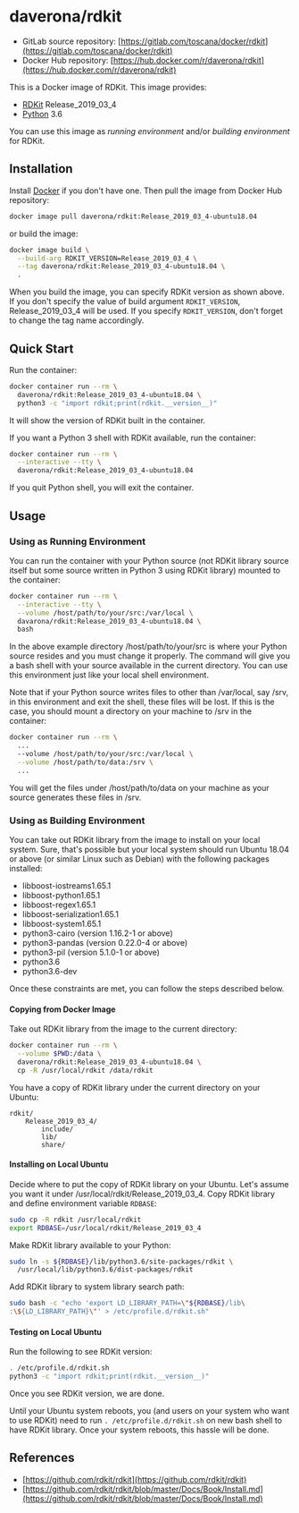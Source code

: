 # daverona/rdkit

* GitLab source repository: [https://gitlab.com/toscana/docker/rdkit](https://gitlab.com/toscana/docker/rdkit)
* Docker Hub repository: [https://hub.docker.com/r/daverona/rdkit](https://hub.docker.com/r/daverona/rdkit)

This is a Docker image of RDKit. This image provides:

* [RDKit](https://github.com/rdkit/rdkit) Release_2019_03_4
* [Python](https://www.python.org/) 3.6

You can use this image as *running environment* and/or *building environment* for RDKit.

## Installation

Install [Docker](https://hub.docker.com/search/?type=edition&offering=community)
if you don't have one. Then pull the image from Docker Hub repository:

```bash
docker image pull daverona/rdkit:Release_2019_03_4-ubuntu18.04
```

or build the image:

```bash
docker image build \
  --build-arg RDKIT_VERSION=Release_2019_03_4 \
  --tag daverona/rdkit:Release_2019_03_4-ubuntu18.04 \
  .
```

When you build the image, you can specify RDKit version as shown above.
If you don't specify the value of build argument `RDKIT_VERSION`,
Release_2019_03_4 will be used. If you specify `RDKIT_VERSION`, don't forget
to change the tag name accordingly.

## Quick Start

Run the container:

```bash
docker container run --rm \
  daverona/rdkit:Release_2019_03_4-ubuntu18.04 \
  python3 -c "import rdkit;print(rdkit.__version__)"
```

It will show the version of RDKit built in the container.

If you want a Python 3 shell with RDKit available, run the container:

```bash
docker container run --rm \
  --interactive --tty \
  daverona/rdkit:Release_2019_03_4-ubuntu18.04
```

If you quit Python shell, you will exit the container.

## Usage

### Using as Running Environment

You can run the container with your Python source (not RDKit library source
itself but some source written in Python 3 using RDKit library) mounted to the
container:

```bash
docker container run --rm \
  --interactive --tty \
  --volume /host/path/to/your/src:/var/local \
  davarona/rdkit:Release_2019_03_4-ubuntu18.04 \
  bash
```

In the above example directory /host/path/to/your/src is where your Python
source resides and you must change it properly. The command will give you
a bash shell with your source available in the current directory.
You can use this environment just like your local shell environment.

Note that if your Python source writes files to other than /var/local, say /srv,
in this environment and exit the shell, these files will be lost. If this is the
case, you should mount a directory on your machine to /srv in the container:

```bash
docker container run --rm \
  ...
  --volume /host/path/to/your/src:/var/local \
  --volume /host/path/to/data:/srv \
  ...
```

You will get the files under /host/path/to/data on your machine as your source
generates these files in /srv.

### Using as Building Environment

You can take out RDKit library from the image to install on your local system.
Sure, that's possible but your local system should run Ubuntu 18.04 or above
(or similar Linux such as Debian) with the following packages installed:

* libboost-iostreams1.65.1
* libboost-python1.65.1
* libboost-regex1.65.1
* libboost-serialization1.65.1
* libboost-system1.65.1
* python3-cairo (version 1.16.2-1 or above)
* python3-pandas (version 0.22.0-4 or above)
* python3-pil (version 5.1.0-1 or above)
* python3.6
* python3.6-dev

Once these constraints are met, you can follow the steps described below.

#### Copying from Docker Image

Take out RDKit library from the image to the current directory:

```bash
docker container run --rm \
  --volume $PWD:/data \
  daverona/rdkit:Release_2019_03_4-ubuntu18.04 \
  cp -R /usr/local/rdkit /data/rdkit
```

You have a copy of RDKit library under the current directory on your Ubuntu:

```text
rdkit/
    Release_2019_03_4/
        include/
        lib/
        share/
```

#### Installing on Local Ubuntu

Decide where to put the copy of RDKit library on your Ubuntu. Let's assume
you want it under /usr/local/rdkit/Release_2019_03_4. Copy RDKit library and
define environment variable `RDBASE`:

```bash
sudo cp -R rdkit /usr/local/rdkit
export RDBASE=/usr/local/rdkit/Release_2019_03_4
```

Make RDKit library available to your Python:

```bash
sudo ln -s ${RDBASE}/lib/python3.6/site-packages/rdkit \
  /usr/local/lib/python3.6/dist-packages/rdkit
```

Add RDKit library to system library search path:

```bash
sudo bash -c "echo 'export LD_LIBRARY_PATH=\"${RDBASE}/lib\
:\${LD_LIBRARY_PATH}\"' > /etc/profile.d/rdkit.sh"
```
#### Testing on Local Ubuntu

Run the following to see RDKit version:

```bash
. /etc/profile.d/rdkit.sh
python3 -c "import rdkit;print(rdkit.__version__)"
```

Once you see RDKit version, we are done.

Until your Ubuntu system reboots, you (and users on your system who want to use
RDKit) need to run `. /etc/profile.d/rdkit.sh` on new bash shell to have RDKit
library. Once your system reboots, this hassle will be done.

## References

* [https://github.com/rdkit/rdkit](https://github.com/rdkit/rdkit)
* [https://github.com/rdkit/rdkit/blob/master/Docs/Book/Install.md](https://github.com/rdkit/rdkit/blob/master/Docs/Book/Install.md)
